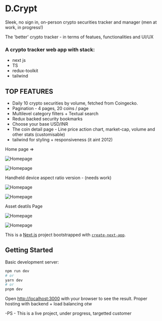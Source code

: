 # D.Crypt
Sleek, no sign in, on-person crypto securities tracker and manager (men at work, in progress!)


The 'better' crypto tracker - in terms of featues, functionalities and UI/UX

### A crypto tracker web app with stack: 
- next js 
- TS 
- redux-toolkit 
- tailwind

 ## TOP FEATURES 
- Daily 10 crypto securities by volume, fetched from Coingecko.
- Pagination - 4 pages, 20 coins / page
- Multilevel category filters + Textual search
- Redux backed security bookmarks
- Choose your base USD/INR
- The coin detail page - Line price action chart, market-cap, volume and other stats (customisable)
- tailwind for styling + responsiveness (it aint 2012)


Home page => 

![Homepage](https://live.staticflickr.com/65535/52813460063_a22921bda4_c.jpg)

![Homepage](https://live.staticflickr.com/65535/52813202904_10e3083c1e_c.jpg)



Handheld device aspect ratio version - (needs work)

![Homepage](https://live.staticflickr.com/65535/52813006546_760151c627_w.jpg)

![Homepage](https://live.staticflickr.com/65535/52813006561_eb0cd28801_w.jpg)


Asset deatils Page

![Homepage](https://live.staticflickr.com/65535/52812450032_f2875bfaeb_z.jpg)

![Homepage](https://live.staticflickr.com/65535/52813203089_6b7ab1b87d_z.jpg)



This is a [Next.js](https://nextjs.org/) project bootstrapped with [`create-next-app`](https://github.com/vercel/next.js/tree/canary/packages/create-next-app).

## Getting Started

Basic development server:

```bash
npm run dev
# or
yarn dev
# or
pnpm dev
```

Open [http://localhost:3000](http://localhost:3000) with your browser to see the result.
Proper hosting with backend + load balancing otw

-PS - This is a live project, under progress, targetted customer
